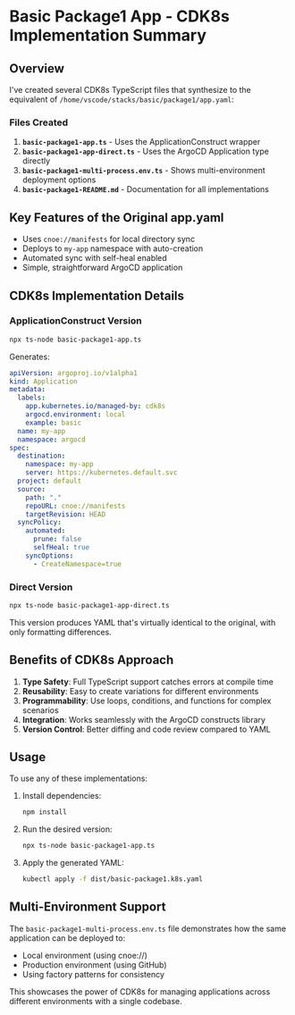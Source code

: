 # Basic Package1 App - CDK8s Implementation Summary

## Overview

I've created several CDK8s TypeScript files that synthesize to the equivalent of `/home/vscode/stacks/basic/package1/app.yaml`:

### Files Created

1. **`basic-package1-app.ts`** - Uses the ApplicationConstruct wrapper
2. **`basic-package1-app-direct.ts`** - Uses the ArgoCD Application type directly
3. **`basic-package1-multi-process.env.ts`** - Shows multi-environment deployment options
4. **`basic-package1-README.md`** - Documentation for all implementations

## Key Features of the Original app.yaml

- Uses `cnoe://manifests` for local directory sync
- Deploys to `my-app` namespace with auto-creation
- Automated sync with self-heal enabled
- Simple, straightforward ArgoCD application

## CDK8s Implementation Details

### ApplicationConstruct Version
```bash
npx ts-node basic-package1-app.ts
```

Generates:
```yaml
apiVersion: argoproj.io/v1alpha1
kind: Application
metadata:
  labels:
    app.kubernetes.io/managed-by: cdk8s
    argocd.environment: local
    example: basic
  name: my-app
  namespace: argocd
spec:
  destination:
    namespace: my-app
    server: https://kubernetes.default.svc
  project: default
  source:
    path: "."
    repoURL: cnoe://manifests
    targetRevision: HEAD
  syncPolicy:
    automated:
      prune: false
      selfHeal: true
    syncOptions:
      - CreateNamespace=true
```

### Direct Version
```bash
npx ts-node basic-package1-app-direct.ts
```

This version produces YAML that's virtually identical to the original, with only formatting differences.

## Benefits of CDK8s Approach

1. **Type Safety**: Full TypeScript support catches errors at compile time
2. **Reusability**: Easy to create variations for different environments
3. **Programmability**: Use loops, conditions, and functions for complex scenarios
4. **Integration**: Works seamlessly with the ArgoCD constructs library
5. **Version Control**: Better diffing and code review compared to YAML

## Usage

To use any of these implementations:

1. Install dependencies:
   ```bash
   npm install
   ```

2. Run the desired version:
   ```bash
   npx ts-node basic-package1-app.ts
   ```

3. Apply the generated YAML:
   ```bash
   kubectl apply -f dist/basic-package1.k8s.yaml
   ```

## Multi-Environment Support

The `basic-package1-multi-process.env.ts` file demonstrates how the same application can be deployed to:
- Local environment (using cnoe://)
- Production environment (using GitHub)
- Using factory patterns for consistency

This showcases the power of CDK8s for managing applications across different environments with a single codebase.